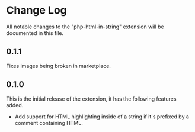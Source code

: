 # Change Log

All notable changes to the "php-html-in-string" extension will be documented in this file.

## 0.1.1
Fixes images being broken in marketplace.

## 0.1.0
This is the initial release of the extension, it has the following features added.
- Add support for HTML highlighting inside of a string if it's prefixed by a comment containing HTML.
